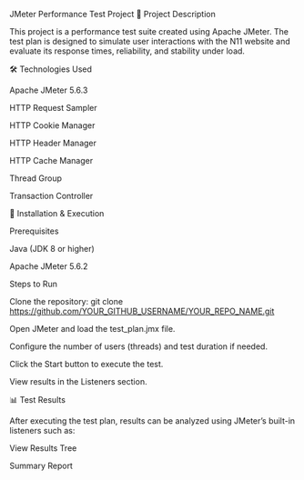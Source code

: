 JMeter Performance Test Project
📌 Project Description

This project is a performance test suite created using Apache JMeter. The test plan is designed to simulate user interactions with the N11 website and evaluate its response times, reliability, and stability under load.

🛠 Technologies Used

Apache JMeter 5.6.3

HTTP Request Sampler

HTTP Cookie Manager

HTTP Header Manager

HTTP Cache Manager

Thread Group

Transaction Controller

🚀 Installation & Execution

Prerequisites

Java (JDK 8 or higher)

Apache JMeter 5.6.2

Steps to Run

Clone the repository:
git clone https://github.com/YOUR_GITHUB_USERNAME/YOUR_REPO_NAME.git

Open JMeter and load the test_plan.jmx file.

Configure the number of users (threads) and test duration if needed.

Click the Start button to execute the test.

View results in the Listeners section.

📊 Test Results

After executing the test plan, results can be analyzed using JMeter’s built-in listeners such as:

View Results Tree

Summary Report
